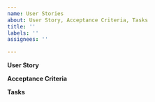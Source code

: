 ```yaml
---
name: User Stories
about: User Story, Acceptance Criteria, Tasks
title: ''
labels: ''
assignees: ''

---
```


**User Story**

**Acceptance Criteria**

**Tasks**
